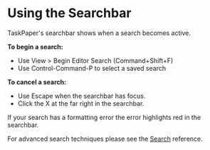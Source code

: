 # Using the Searchbar

TaskPaper's searchbar shows when a search becomes active.

**To begin a search:**

* Use View &gt; Begin Editor Search \(Command+Shift+F\)
* Use Control-Command-P to select a saved search

**To cancel a search:**

* Use Escape when the searchbar has focus.
* Click the X at the far right in the searchbar.

If your search has a formatting error the error highlights red in the searchbar.

For advanced search techniques please see the [Search](https://www.taskpaper.com/guide/reference/searches) reference.

